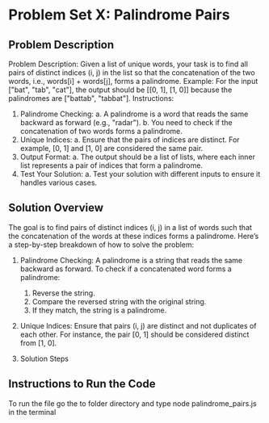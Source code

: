 # Problem Set X: Palindrome Pairs

## Problem Description

Problem Description:
Given a list of unique words, your task is to find all pairs of distinct indices (i, j) in the list so that
the concatenation of the two words, i.e., words[i] + words[j], forms a palindrome.
Example:
For the input ["bat", "tab", "cat"], the output should be [[0, 1], [1, 0]] because the
palindromes are ["battab", "tabbat"].
Instructions:

1. Palindrome Checking:
   a. A palindrome is a word that reads the same backward as forward (e.g., "radar").
   b. You need to check if the concatenation of two words forms a palindrome.
2. Unique Indices:
   a. Ensure that the pairs of indices are distinct. For example, [0, 1] and [1, 0] are considered
   the same pair.
3. Output Format:
   a. The output should be a list of lists, where each inner list represents a pair of indices that
   form a palindrome.
4. Test Your Solution:
   a. Test your solution with different inputs to ensure it handles various cases.

## Solution Overview

The goal is to find pairs of distinct indices (i, j) in a list of words such that the concatenation of the words at these indices forms a palindrome. Here’s a step-by-step breakdown of how to solve the problem:

1. Palindrome Checking:
   A palindrome is a string that reads the same backward as forward. To check if a concatenated word forms a palindrome:
   1. Reverse the string.
   2. Compare the reversed string with the original string.
   3. If they match, the string is a palindrome.
2. Unique Indices:
   Ensure that pairs (i, j) are distinct and not duplicates of each other. For instance, the pair [0, 1] should be considered distinct from [1, 0].

3. Solution Steps


## Instructions to Run the Code

To run the file go the to folder directory and type node palindrome_pairs.js in the terminal

